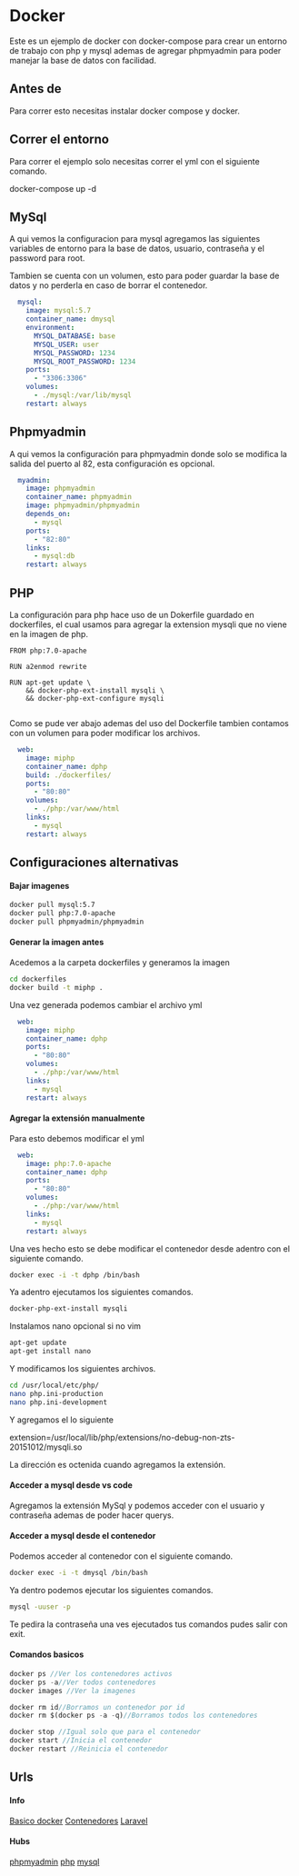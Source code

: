 # Docker 

Este es un ejemplo de docker con docker-compose para crear un entorno de trabajo con php y mysql ademas de agregar phpmyadmin para poder manejar la base de datos con facilidad.

## Antes de

Para correr esto necesitas instalar docker compose y docker.

## Correr el entorno

Para correr el ejemplo solo necesitas correr el yml con el siguiente comando.


docker-compose up -d


##  MySql

A qui vemos la configuracion para mysql agregamos las siguientes variables de entorno para la base de datos, usuario, contraseña y el password para root.

Tambien se cuenta con un volumen, esto para poder guardar la base de datos y no perderla en caso de borrar el contenedor.

```yml
  mysql:
    image: mysql:5.7
    container_name: dmysql
    environment:
      MYSQL_DATABASE: base
      MYSQL_USER: user
      MYSQL_PASSWORD: 1234
      MYSQL_ROOT_PASSWORD: 1234
    ports:
      - "3306:3306"
    volumes:
      - ./mysql:/var/lib/mysql
    restart: always
```

##  Phpmyadmin

A qui vemos la configuración para phpmyadmin donde solo se modifica la salida del puerto al 82, esta configuración es opcional. 


```yml
  myadmin:
    image: phpmyadmin
    container_name: phpmyadmin
    image: phpmyadmin/phpmyadmin
    depends_on: 
      - mysql
    ports: 
      - "82:80"
    links:
      - mysql:db
    restart: always
```

##  PHP

La configuración para php hace uso de un Dokerfile guardado en dockerfiles, el cual usamos para agregar la extension mysqli que no viene en la imagen de php. 

```docker
FROM php:7.0-apache

RUN a2enmod rewrite

RUN apt-get update \
    && docker-php-ext-install mysqli \
    && docker-php-ext-configure mysqli
    
```
Como se pude ver abajo ademas del uso del Dockerfile tambien contamos con un volumen para poder modificar los archivos.

```yml
  web:
    image: miphp
    container_name: dphp
    build: ./dockerfiles/
    ports:
      - "80:80"
    volumes:
      - ./php:/var/www/html
    links:
      - mysql
    restart: always
```

## Configuraciones alternativas

#### Bajar imagenes
```bash
docker pull mysql:5.7
docker pull php:7.0-apache
docker pull phpmyadmin/phpmyadmin
```
#### Generar la imagen antes

Acedemos a la carpeta dockerfiles y generamos la imagen

```bash
cd dockerfiles
docker build -t miphp .
```

Una vez generada podemos cambiar el archivo yml

```yml
  web:
    image: miphp
    container_name: dphp
    ports:
      - "80:80"
    volumes:
      - ./php:/var/www/html
    links:
      - mysql
    restart: always
```

#### Agregar la extensión manualmente


Para esto debemos modificar el yml

```yml
  web:
    image: php:7.0-apache
    container_name: dphp
    ports:
      - "80:80"
    volumes:
      - ./php:/var/www/html
    links:
      - mysql
    restart: always
```
Una ves hecho esto se debe modificar el contenedor desde adentro con el siguiente comando.

```bash
docker exec -i -t dphp /bin/bash
```

Ya adentro ejecutamos los siguientes comandos.

```bash
docker-php-ext-install mysqli
```

Instalamos nano opcional si no vim

```bash
apt-get update
apt-get install nano
```

Y modificamos los siguientes archivos.

```bash
cd /usr/local/etc/php/
nano php.ini-production 
nano php.ini-development 
```

Y agregamos el lo siguiente 

extension=/usr/local/lib/php/extensions/no-debug-non-zts-20151012/mysqli.so

La dirección es octenida cuando agregamos la extensión.

#### Acceder a mysql desde vs code 

Agregamos la extensión MySql y podemos acceder con el usuario y contraseña ademas de poder hacer querys.

#### Acceder a mysql desde el contenedor

Podemos acceder al contenedor con el siguiente comando.

```bash
docker exec -i -t dmysql /bin/bash
```

Ya dentro podemos ejecutar los siguientes comandos.
```bash
mysql -uuser -p
```
Te pedira la contraseña una ves ejecutados tus comandos pudes salir con exit.

#### Comandos basicos 

```php
docker ps //Ver los contenedores activos
docker ps -a//Ver todos contenedores 
docker images //Ver la imagenes

docker rm id//Borramos un contenedor por id
docker rm $(docker ps -a -q)//Borramos todos los contenedores

docker stop //Igual solo que para el contenedor
docker start //Inicia el contenedor
docker restart //Reinicia el contenedor
```

## Urls

#### Info
[Basico docker](https://www.kodetop.com/tutorial-basico-de-docker/)
[Contenedores](https://www.kodetop.com/simplifica-el-uso-de-contenedores-con-docker-compose/)
[Laravel](https://www.youtube.com/watch?v=sR3Zp33fdPw)

#### Hubs
[phpmyadmin](https://hub.docker.com/r/phpmyadmin/phpmyadmin/)
[php](https://hub.docker.com/_/php)
[mysql](https://hub.docker.com/_/mysql)